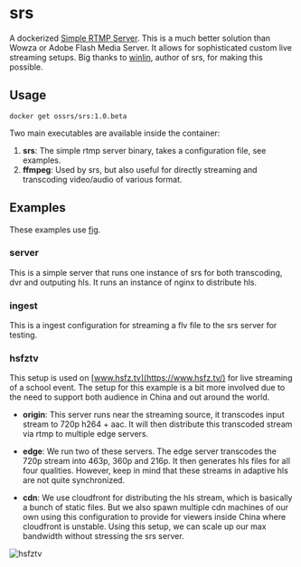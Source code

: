 srs
===
A dockerized [Simple RTMP Server](https://github.com/winlinvip/simple-rtmp-server).
This is a much better solution than Wowza or Adobe Flash Media Server.
It allows for sophisticated custom live streaming setups.
Big thanks to [winlin](https://github.com/winlinvip), author of srs, for making this possible.

Usage
----

```
docker get ossrs/srs:1.0.beta
```

Two main executables are available inside the container:

1. **srs**: The simple rtmp server binary, takes a configuration file, see examples.
2. **ffmpeg**: Used by srs, but also useful for directly streaming and transcoding video/audio of various format.

Examples
---
These examples use [fig](http://www.fig.sh).

### server
This is a simple server that runs one instance of srs for both transcoding, dvr and outputing hls.
It runs an instance of nginx to distribute hls.

### ingest
This is a ingest configuration for streaming a flv file to the srs server for testing.

### hsfztv
This setup is used on [www.hsfz.tv](https://www.hsfz.tv/) for live streaming of a school event.
The setup for this example is a bit more involved due to the need to support both audience in China and out around the world.

* **origin**:
  This server runs near the streaming source, it transcodes input stream to 720p h264 + aac.
  It will then distribute this transcoded stream via rtmp to multiple edge servers.

* **edge**:
  We run two of these servers.
  The edge server transcodes the 720p stream into 463p, 360p and 216p.
  It then generates hls files for all four qualities.
  However, keep in mind that these streams in adaptive hls are not quite synchronized.

* **cdn**:
  We use cloudfront for distributing the hls stream, which is basically a bunch of static files.
  But we also spawn multiple cdn machines of our own using this configuration to provide for viewers inside China where cloudfront is unstable.
  Using this setup, we can scale up our max bandwidth without stressing the srs server.

![hsfztv](https://cdn.hsfztv.net/media/dance-2014-screenshot.png)
